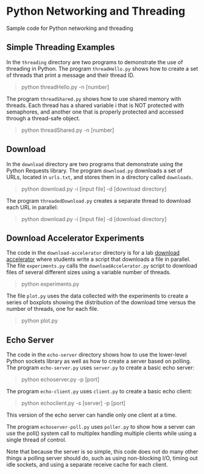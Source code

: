 # Python Networking and Threading

Sample code for Python networking and threading

## Simple Threading Examples

In the `threading` directory are two programs to demonstrate the use
of threading in Python. The program `threadHello.py` shows how to
create a set of threads that print a message and their thread ID.

> python threadHello.py -n [number]

The program `threadShared.py` shows how to use shared memory with
threads.  Each thread has a shared variable i that is NOT protected
with semaphores, and another one that is properly protected and
accessed through a thread-safe object.

> python threadShared.py -n [number]

## Download

In the `download` directory are two programs that demonstrate using
the Python Requests library. The program `download.py` downloads a set
of URLs, located in `urls.txt`, and stores them in a directory called
`downloads`.

> python download.py -i [input file] -d [download directory]

The program `threadedDownload.py` creates a separate thread to
download each URL in parallel:

> python download.py -i [input file] -d [download directory]

## Download Accelerator Experiments

The code in the `download-accelerator` directory is for a lab
[download
accelerator](http://cs360.byu.edu/fall-2013/labs/download-accelerator)
where students write a script that downloads a file in parallel.  The
file `experiments.py` calls the `downloadAccelerator.py` script to
download files of several different sizes using a variable number of
threads.

> python experiments.py

The file `plot.py` uses the data collected with the experiments to
create a series of boxplots showing the distribution of the download
time versus the number of threads, one for each file.

> python plot.py

## Echo Server

The code in the `echo-server` directory shows how to use the
lower-level Python sockets library as well as how to create a server
based on polling. The program `echo-server.py` uses `server.py` to create
a basic echo server:

> python echoserver.py -p [port]

The program `echo-client.py` uses `client.py` to create a basic echo client:

> python echoclient.py -s [server] -p [port]

This version of the echo server can handle only one client at a time.

The program `echoserver-poll.py` uses `poller.py` to show how a server
can use the poll() system call to multiplex handling multiple clients
while using a single thread of control.

Note that because the server is so simple, this code does not do many
other things a polling server should do, such as using non-blocking
I/O, timing out idle sockets, and using a separate receive cache for
each client.
